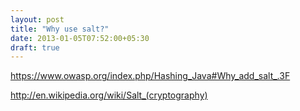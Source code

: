 ```yaml
---
layout: post
title: "Why use salt?"
date: 2013-01-05T07:52:00+05:30
draft: true
---
```


https://www.owasp.org/index.php/Hashing_Java#Why_add_salt_.3F

http://en.wikipedia.org/wiki/Salt_(cryptography)

